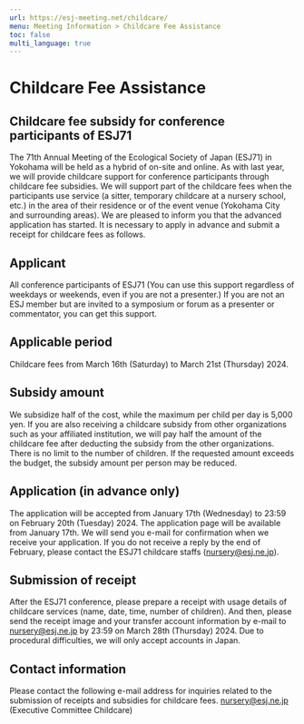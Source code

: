 ```yaml
---
url: https://esj-meeting.net/childcare/
menu: Meeting Information > Childcare Fee Assistance
toc: false
multi_language: true
---
```


# Childcare Fee Assistance

## Childcare fee subsidy for conference participants of ESJ71

The 71th Annual Meeting of the Ecological Society of Japan (ESJ71) in Yokohama will be held as a hybrid of on-site and online. As with last year, we will provide childcare support for conference participants through childcare fee subsidies.
We will support part of the childcare fees when the participants use service (a sitter, temporary childcare at a nursery school, etc.) in the area of their residence or of the event venue (Yokohama City and surrounding areas). We are pleased to inform you that the advanced application has started. It is necessary to apply in advance and submit a receipt for childcare fees as follows.

## Applicant

All conference participants of ESJ71 (You can use this support regardless of weekdays or weekends, even if you are not a presenter.)
If you are not an ESJ member but are invited to a symposium or forum as a presenter or commentator, you can get this support.

## Applicable period

Childcare fees from March 16th (Saturday) to March 21st (Thursday) 2024.

## Subsidy amount

We subsidize half of the cost, while the maximum per child per day is 5,000 yen. If you are also receiving a childcare subsidy from other organizations such as your affiliated institution, we will pay half the amount of the childcare fee after deducting the subsidy from the other organizations. There is no limit to the number of children. If the requested amount exceeds the budget, the subsidy amount per person may be reduced.

## Application (in advance only)

The application will be accepted from January 17th (Wednesday) to 23:59 on February 20th (Tuesday) 2024. The application page will be available from January 17th.
We will send you e-mail for confirmation when we receive your application. If you do not receive a reply by the end of February, please contact the ESJ71 childcare staffs ([nursery@esj.ne.jp](mailto:nursery@esj.ne.jp)).

## Submission of receipt

After the ESJ71 conference, please prepare a receipt with usage details of childcare services (name, date, time, number of children). And then, please send the receipt image and your transfer account information by e-mail to [nursery@esj.ne.jp](mailto:nursery@esj.ne.jp) by 23:59 on March 28th (Thursday) 2024. Due to procedural difficulties, we will only accept accounts in Japan.

## Contact information

Please contact the following e-mail address for inquiries related to the submission of receipts and subsidies for childcare fees.
[nursery@esj.ne.jp](mailto:nursery@esj.ne.jp) (Executive Committee Childcare)

